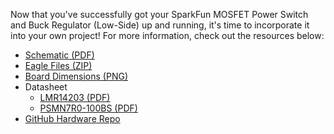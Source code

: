 Now that you've successfully got your SparkFun MOSFET Power Switch and Buck Regulator (Low-Side) up and running, it's time to incorporate it into your own project! For more information, check out the resources below:

* [Schematic (PDF)](../assets/board_files/SparkFun_MOSFET_Power_Switch_and_Buck_Regulator_Low-Side_Schematic_V11.pdf)
* [Eagle Files (ZIP)](../assets/board_files/SparkFun_MOSFET_Power_Switch_and_Buck_Regulator_Low-Side_V11.zip)
* [Board Dimensions (PNG)](../assets/img/SparkFun_MOSFET_Power_Switch_and_Buck_Regulator_Low-Side_Board_Dimensions.png)
* Datasheet
    * [LMR14203 (PDF)](../assets/component_documentation/lmr14203.pdf)
    * [PSMN7R0-100BS (PDF)](../assets/component_documentation/PSMN7R0-100BS.pdf)
* [GitHub Hardware Repo](https://github.com/sparkfun/SparkFun_MOSFET_Power_Switch_and_Buck_Regulator_Low-Side)
